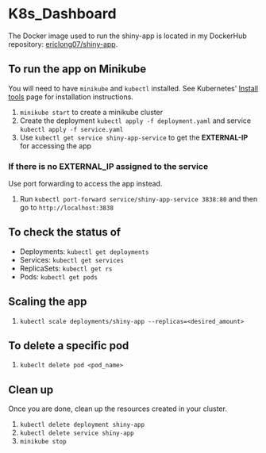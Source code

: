 # K8s_Dashboard
The Docker image used to run the shiny-app is located in my DockerHub repository: [ericlong07/shiny-app](https://hub.docker.com/r/ericlong07/shiny-app/tags).

## To run the app on Minikube
You will need to have `minikube` and `kubectl` installed.
See Kubernetes' [Install tools](https://kubernetes.io/docs/tasks/tools/#kubectl) page for installation instructions.

1. `minikube start` to create a minikube cluster
2. Create the deployment `kubectl apply -f deployment.yaml` and service `kubectl apply -f service.yaml`
3. Use `kubectl get service shiny-app-service` to get the **EXTERNAL-IP** for accessing the app

### If there is no EXTERNAL_IP assigned to the service
Use port forwarding to access the app instead.

1. Run `kubectl port-forward service/shiny-app-service 3838:80` and then go to `http://localhost:3838`

## To check the status of
- Deployments: `kubectl get deployments`
- Services: `kubectl get services`
- ReplicaSets: `kubectl get rs`
- Pods: `kubectl get pods`

## Scaling the app
1. `kubectl scale deployments/shiny-app --replicas=<desired_amount>`

## To delete a specific pod
1. `kubeclt delete pod <pod_name>`

## Clean up
Once you are done, clean up the resources created in your cluster.

1. `kubectl delete deployment shiny-app`
2. `kubectl delete service shiny-app`
3. `minikube stop`
